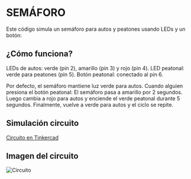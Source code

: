 # SEMÁFORO

Este código simula un semáforo para autos y peatones usando LEDs y un botón:

## ¿Cómo funciona?

LEDs de autos: verde (pin 2), amarillo (pin 3) y rojo (pin 4).
LED peatonal: verde para peatones (pin 5).
Botón peatonal: conectado al pin 6.

Por defecto, el semáforo mantiene luz verde para autos.
Cuando alguien presiona el botón peatonal:
El semáforo pasa a amarillo por 2 segundos.
Luego cambia a rojo para autos y enciende el verde peatonal durante 5 segundos.
Finalmente, vuelve a verde para autos y el ciclo se repite.

## Simulación circuito

[Circuito en Tinkercad](https://www.tinkercad.com/things/ikIBXlJxkWc-secuencia?sharecode=sxwbo-oGbUQR_Kbi41kxEydu0S5Roo7pJCxgKK3dLVo)

## Imagen del circuito

![Circuito](MemoriaDeSecuencia.png)
